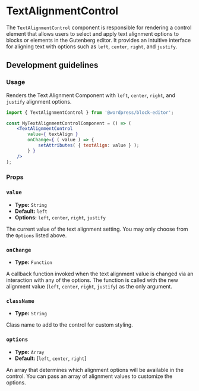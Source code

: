 # TextAlignmentControl

The `TextAlignmentControl` component is responsible for rendering a control element that allows users to select and apply text alignment options to blocks or elements in the Gutenberg editor. It provides an intuitive interface for aligning text with options such as `left`, `center`, `right`, and `justify`.

## Development guidelines

### Usage

Renders the Text Alignment Component with `left`, `center`, `right`, and `justify` alignment options.

```jsx
import { TextAlignmentControl } from '@wordpress/block-editor';

const MyTextAlignmentControlComponent = () => (
	<TextAlignmentControl
		value={ textAlign }
		onChange={ ( value ) => {
			setAttributes( { textAlign: value } );
		} }
	/>
);
```

### Props

### `value`

-   **Type:** `String`
-   **Default:** `left`
-   **Options:** `left`, `center`, `right`, `justify`

The current value of the text alignment setting. You may only choose from the `Options` listed above.

### `onChange`

-   **Type:** `Function`

A callback function invoked when the text alignment value is changed via an interaction with any of the options. The function is called with the new alignment value (`left`, `center`, `right`, `justify`) as the only argument.

### `className`

-   **Type:** `String`

Class name to add to the control for custom styling.

### `options`

-   **Type:** `Array`
-   **Default:** [`left`, `center`, `right`]

An array that determines which alignment options will be available in the control. You can pass an array of alignment values to customize the options.
